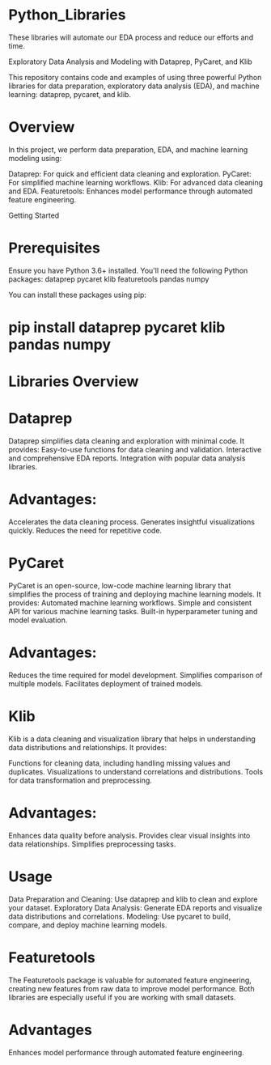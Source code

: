 # Python_Libraries
These libraries will automate our EDA  process and reduce our efforts and time.

Exploratory Data Analysis and Modeling with Dataprep, PyCaret, and Klib


This repository contains code and examples of using three powerful Python libraries for data preparation, exploratory data analysis (EDA), and machine learning: dataprep, pycaret, and klib.

# Overview
In this project, we perform data preparation, EDA, and machine learning modeling using:

Dataprep: For quick and efficient data cleaning and exploration.
PyCaret: For simplified machine learning workflows.
Klib: For advanced data cleaning and EDA.
Featuretools: Enhances model performance through automated feature engineering.

Getting Started
# Prerequisites
Ensure you have Python 3.6+ installed. You'll need the following Python packages:
dataprep
pycaret
klib
featuretools
pandas
numpy

You can install these packages using pip:
# pip install dataprep pycaret klib pandas numpy


# Libraries Overview
# Dataprep
Dataprep simplifies data cleaning and exploration with minimal code. It provides:
Easy-to-use functions for data cleaning and validation.
Interactive and comprehensive EDA reports.
Integration with popular data analysis libraries.

# Advantages:
Accelerates the data cleaning process.
Generates insightful visualizations quickly.
Reduces the need for repetitive code.

# PyCaret
PyCaret is an open-source, low-code machine learning library that simplifies the process of training and deploying machine learning models. It provides:
Automated machine learning workflows.
Simple and consistent API for various machine learning tasks.
Built-in hyperparameter tuning and model evaluation.

# Advantages:
Reduces the time required for model development.
Simplifies comparison of multiple models.
Facilitates deployment of trained models.

# Klib
Klib is a data cleaning and visualization library that helps in understanding data distributions and relationships. It provides:

Functions for cleaning data, including handling missing values and duplicates.
Visualizations to understand correlations and distributions.
Tools for data transformation and preprocessing.

# Advantages:
Enhances data quality before analysis.
Provides clear visual insights into data relationships.
Simplifies preprocessing tasks.

# Usage
Data Preparation and Cleaning: Use dataprep and klib to clean and explore your dataset.
Exploratory Data Analysis: Generate EDA reports and visualize data distributions and correlations.
Modeling: Use pycaret to build, compare, and deploy machine learning models.

# Featuretools
The Featuretools package is valuable for automated feature engineering, creating new features from raw data to improve model performance. Both libraries are especially useful if you are working with small datasets.

# Advantages
Enhances model performance through automated feature engineering.


